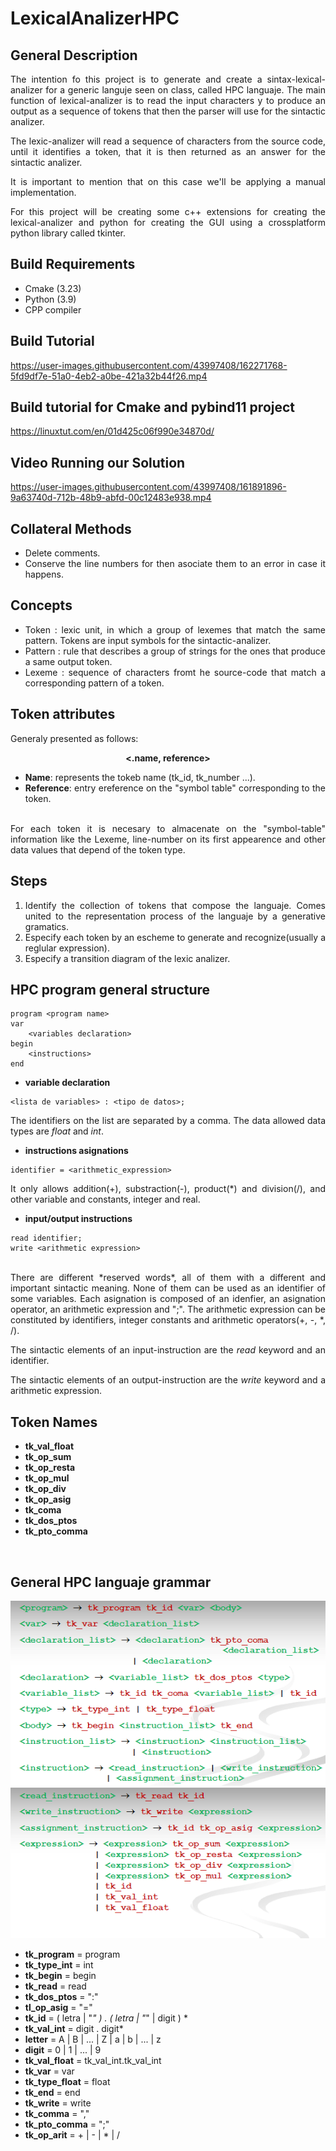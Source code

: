 # LexicalAnalizerHPC


<div style="text-align : justify">

## General Description
The intention fo this project is to generate and create a sintax-lexical-analizer for
a generic languje seen on class, called HPC languaje. The main function 
of lexical-analizer is to read the input characters y to produce an output as a
sequence of tokens that then the parser will use for the sintactic analizer.

The lexic-analizer will read a sequence of characters from the source code, until it 
identifies a token, that it is then returned as an answer for the sintactic analizer.

It is important to mention that on this case we'll be applying a manual implementation.

For this project will be creating some c++ extensions for creating the lexical-analizer and python for creating the GUI using a crossplatform python library called tkinter.

## Build Requirements
- Cmake (3.23)
- Python (3.9)
- CPP compiler

## Build Tutorial


https://user-images.githubusercontent.com/43997408/162271768-5fd9df7e-51a0-4eb2-a0be-421a32b44f26.mp4


## Build tutorial for Cmake and pybind11 project
https://linuxtut.com/en/01d425c06f990e34870d/

## Video Running our Solution
https://user-images.githubusercontent.com/43997408/161891896-9a63740d-712b-48b9-abfd-00c12483e938.mp4



## Collateral Methods
- Delete comments.
- Conserve the line numbers for then asociate them to an error in case it happens.

## Concepts
- Token : lexic unit, in which a group of lexemes that match the same pattern. Tokens
are input symbols for the sintactic-analizer.
- Pattern : rule that describes a group of strings for the ones that produce a same output token.
- Lexeme : sequence of characters fromt he source-code that match a corresponding pattern of a token.

## Token attributes
Generaly presented as follows: <br>
<p style="text-align: center; "><b><.name, reference></b></p>

- <b>Name</b>: represents the tokeb name (tk_id, tk_number ...).
- <b>Reference</b>: entry ereference on the "symbol table" corresponding to the token.
<br>
For each token it is necesary to almacenate on the "symbol-table" information like the Lexeme, line-number on its first appearence and other data values that depend of the token type.

## Steps
1. Identify the collection of tokens that compose the languaje. Comes united to the representation process of the languaje by a generative gramatics.
2. Especify each token by an escheme to generate and recognize(usually a reglular expression).
3. Especify a transition diagram of the lexic analizer.

## HPC program general structure
```
program <program name>
var
    <variables declaration>
begin
    <instructions>
end
```

- **variable declaration** 
```
<lista de variables> : <tipo de datos>;
```
The identifiers on the list are separated by a comma. The data allowed data types are *float* and *int*.
- **instructions asignations**
```
identifier = <arithmetic_expression>
```
It only allows addition(+), substraction(-), product(*) and division(/), and other variable and constants, integer and real.
- **input/output instructions**
```
read identifier;
write <arithmetic expression>
```

<br>
There are different *reserved words*, all of them with a different and important sintactic
meaning. None of them can be used as an identifier of some variables. Each asignation is composed of an idenfier, an asignation operator, an arithmetic expression and ";".
The arithmetic expression can be constituted by identifiers, integer constants and arithmetic operators(+, -, *, /).


The sintactic elements of an input-instruction are the *read* keyword and an identifier.

The sintactic elements of an output-instruction are the *write* keyword and a arithmetic expression.

## Token Names
- **tk_val_float**
- **tk_op_sum**
- **tk_op_resta**
- **tk_op_mul**
- **tk_op_div**
- **tk_op_asig**
- **tk_coma**
- **tk_dos_ptos**
- **tk_pto_comma**
<br>

## General HPC languaje grammar
![HPC grammar](https://github.com/H3cth0r/LexicalAnalizerHPC/blob/main/resources/grammar_img_01.png?raw=true)
<br>
![HPC grammar](https://github.com/H3cth0r/LexicalAnalizerHPC/blob/main/resources/grammar_img_02.png?raw=truehttps://github.com/H3cth0r/LexicalAnalizerHPC/blob/main/resources/grammar_img_02.pnghttp://url/to/img.png)


- **tk_program** = program
- **tk_type_int** = int
- **tk_begin** = begin
- **tk_read** = read
- **tk_dos_ptos** = ":"
- **tl_op_asig** = "="
- **tk_id** = ( letra | "_" ) . ( letra | "_" | digit ) *
- **tk_val_int** = digit . digit*
- **letter** = A | B | ... | Z | a | b | ... | z
- **digit** = 0 | 1 | ... | 9
- **tk_val_float** = tk_val_int.tk_val_int
- **tk_var** = var
- **tk_type_float** = float
- **tk_end** = end
- **tk_write** = write
- **tk_comma** = ","
- **tk_pto_comma** = ";"
- **tk_op_arit** = + | - | * | /
  

</div>
